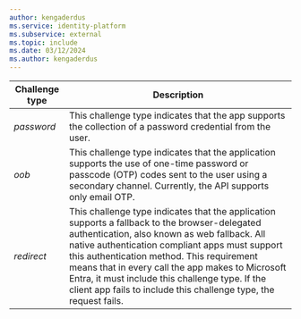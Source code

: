 ```yaml
---
author: kengaderdus
ms.service: identity-platform 
ms.subservice: external
ms.topic: include
ms.date: 03/12/2024
ms.author: kengaderdus
---
```


|    Challenge type     | Description                                |
|-----------------------|--------------------------------------------|
| *password*              | This challenge type indicates that the app supports the collection of a password credential from the user.                   |
| *oob*   | This challenge type indicates that the application supports the use of one-time password or passcode (OTP) codes sent to the user using a secondary channel. Currently, the API supports only email OTP.|
| *redirect*  | This challenge type indicates that the application supports a fallback to the browser-delegated authentication, also known as web fallback. All native authentication compliant apps must support this authentication method. This requirement means that in every call the app makes to Microsoft Entra, it must include this challenge type. If the client app fails to include this challenge type, the request fails. |